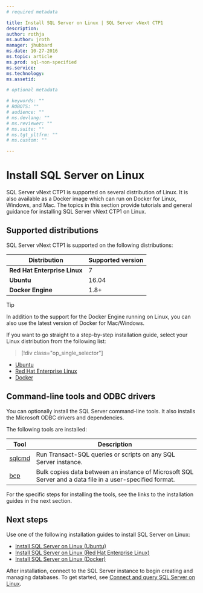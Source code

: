 ```yaml
---
# required metadata

title: Install SQL Server on Linux | SQL Server vNext CTP1
description: 
author: rothja 
ms.author: jroth 
manager: jhubbard
ms.date: 10-27-2016
ms.topic: article
ms.prod: sql-non-specified
ms.service: 
ms.technology: 
ms.assetid: 

# optional metadata

# keywords: ""
# ROBOTS: ""
# audience: ""
# ms.devlang: ""
# ms.reviewer: ""
# ms.suite: ""
# ms.tgt_pltfrm: ""
# ms.custom: ""

---
```

# Install SQL Server on Linux

SQL Server vNext CTP1 is supported on several distribution of Linux. It is also available as a Docker image which can run on Docker for Linux, Windows, and Mac. The topics in this section provide tutorials and general guidance for installing SQL Server vNext CTP1 on Linux. 

## Supported distributions
SQL Server vNext CTP1 is supported on the following distributions:

| Distribution | Supported version |
|-----|-----|
| **Red Hat Enterprise Linux** | 7 |
| **Ubuntu** | 16.04 |
| **Docker Engine** | 1.8+ |

> [!TIP] 
> In addition to the support for the Docker Engine running on Linux, you can also use the latest version of Docker for Mac/Windows.

If you want to go straight to a step-by-step installation guide, select your Linux distribution from the following list: 
> [!div class="op_single_selector"]
- [Ubuntu](sql-server-linux-setup-ubuntu.md)
- [Red Hat Enterprise Linux](sql-server-linux-setup-red-hat.md)
- [Docker](sql-server-linux-setup-docker.md)

## <a id="tools"> </a> Command-line tools and ODBC drivers
You can optionally install the SQL Server command-line tools. It also installs the Microsoft ODBC drivers and dependencies. 

The following tools are installed:

| Tool | Description |
|-----|-----|
| [sqlcmd](https://msdn.microsoft.com/library/ms162773.aspx) | Run Transact-SQL queries or scripts on any SQL Server instance. |
| [bcp](https://msdn.microsoft.com/library/ms162802.aspx) | Bulk copies data between an instance of Microsoft SQL Server and a data file in a user-specified format. |

For the specific steps for installing the tools, see the links to the installation guides in the next section.

## Next steps
Use one of the following installation guides to install SQL Server on Linux:

- [Install SQL Server on Linux (Ubuntu)](sql-server-linux-setup-ubuntu.md)
- [Install SQL Server on Linux (Red Hat Enterprise Linux)](sql-server-linux-setup-red-hat.md)
- [Install SQL Server on Linux (Docker)](sql-server-linux-setup-docker.md)

After installation, connect to the SQL Server instance to begin creating and managing databases. To get started, see [Connect and query SQL Server on Linux](sql-server-linux-connect-and-query.md).


